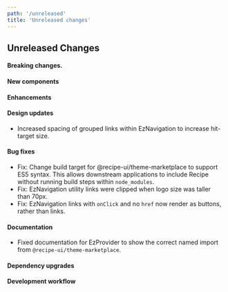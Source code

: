 ```yaml
---
path: '/unreleased'
title: 'Unreleased changes'
---
```


## Unreleased Changes

#### Breaking changes.

#### New components

#### Enhancements

#### Design updates

- Increased spacing of grouped links within EzNavigation to increase hit-target size.

#### Bug fixes

- Fix: Change build target for @recipe-ui/theme-marketplace to support ES5 syntax. This allows downstream applications to include Recipe without running build steps within `node_modules`.
- Fix: EzNavigation utility links were clipped when logo size was taller than 70px.
- Fix: EzNavigation links with `onClick` and no `href` now render as buttons, rather than links.

#### Documentation

- Fixed documentation for EzProvider to show the correct named import from `@recipe-ui/theme-marketplace`.

#### Dependency upgrades

#### Development workflow
